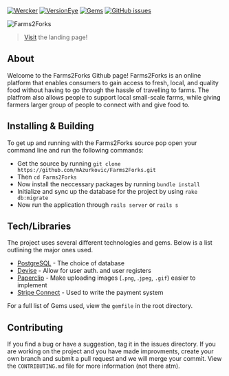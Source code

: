 [![Wercker](https://img.shields.io/wercker/ci/wercker/docs.svg?maxAge=2592000)]() [![VersionEye](https://img.shields.io/versioneye/d/ruby/rails.svg?maxAge=2592000)]() [![Gems](https://img.shields.io/gem/u/raphink.svg?maxAge=2592000)]() [![GitHub issues](https://img.shields.io/github/issues/mAzurkovic/Farms2Forks.svg)](https://github.com/mAzurkovic/Farms2Forks/issues)

![Farms2Forks](http://i.imgur.com/oP1pDee.png)

> [Visit](https://farms2forks-9db80.firebaseapp.com/) the landing page!

## About
Welcome to the Farms2Forks Github page! Farms2Forks is an online platform that enables consumers to gain access to fresh, local, and quality food without having to go through the hassle of travelling to farms. The platfrom also allows people to support local small-scale farms, while giving farmers larger group of people to connect with and give food to.

## Installing & Building
To get up and running with the Farms2Forks source pop open your command line and run the following commands:

* Get the source by running `git clone https://github.com/mAzurkovic/Farms2Forks.git`
* Then `cd Farms2Forks`
* Now install the neccessary packages by running `bundle install`
* Initialize and sync up the database for the project by using `rake db:migrate`
* Now run the application through `rails server` or `rails s`

## Tech/Libraries
The project uses several different technologies and gems. Below is a list outlining the major ones used.

* [PostgreSQL](https://www.postgresql.org/) - The choice of database
* [Devise](https://rubygems.org/gems/devise/versions/3.5.6) - Allow for user auth. and user registers
* [Paperclip](https://rubygems.org/gems/paperclip) - Make uploading images (`.png`, .`jpeg`, `.gif`) easier to implement
* [Stripe Connect](https://rubygems.org/gems/omniauth-stripe-connect/versions/2.7.0) - Used to write the payment system

For a full list of Gems used, view the `gemfile` in the root directory.

## Contributing
If you find a bug or have a suggestion, tag it in the issues directory. If you are working on the project and you have made improvments, create your own branch and submit a pull request and we will merge your commit. View the `CONTRIBUTING.md` file for more information (not there atm).
